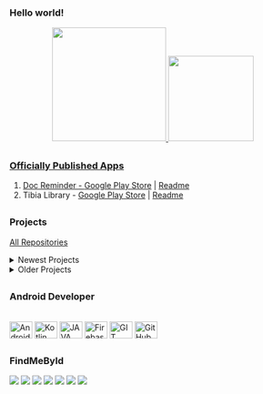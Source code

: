 ### Hello world!

<div align="center">
  <a href="https://www.linkedin.com/in/tods/">
  <img height="200em" src="https://github-readme-stats.vercel.app/api?username=todsdev&show_icons=true&theme=dark&include_all_commits=true&count_private=true"/>
  <img height="150em" src="https://github-readme-stats.vercel.app/api/top-langs/?username=todsdev&layout=compact&langs_count=7&theme=dark"/>
</div>

##
  
  
##
  
### Officially Published Apps
  1. Doc Reminder - [Google Play Store](https://play.google.com/store/apps/details?id=com.tods.docreminder) | [Readme](https://github.com/todsdev/Readme-Project-DocReminder)
  2. Tibia Library - [Google Play Store](https://play.google.com/store/apps/details?id=com.tods.tibia) | [Readme](https://github.com/todsdev/Readme-Project-TibiaLibrary)
  
##
  
### Projects
  
  [All Repositories](https://github.com/todsdev?tab=repositories)
  
<details>
  <summary>Newest Projects</summary>
  
  ### Kotlin
  1. [Pokémon](https://github.com/todsdev/Project-Pokemon-App)
  2. [Doc Reminder](https://github.com/todsdev/Readme-Project-DocReminder)
  3. [Notes](https://github.com/todsdev/Project-Notes-App)
  4. [Room](https://github.com/todsdev/TechnicalChallenge-Rooms-App)
  5. [Weather](https://github.com/todsdev/TechnicalChallenge-WeatherInformation-App)
  6. [Marvel](https://github.com/todsdev/Kotlin-Marvel-App)
  7. [Giphy](https://github.com/todsdev/TechnicalChallenge-Giphy-App)
  8. [Marvel 2.0](https://github.com/todsdev/Readme-TechnicalChallenge-Marvel/blob/main/README.md)
  9. [Tibia Library](https://github.com/todsdev/Readme-Project-TibiaLibrary)

</details>
  
<details>
  <summary>Older Projects</summary>
  
  ### Java
  1. [WhatsApp Clone](https://github.com/todsdev/JAVA-WhatsApp-Clone)
  
  ### Kotlin
  1. [OLX Clone](https://github.com/todsdev/Kotlin-OLX-Clone)

</details>
  
##

### Android Developer
<div style="display: inline_block"><br>
   <img align="center" alt="Android Studio" height="30" width="40" src="https://cdn.jsdelivr.net/gh/devicons/devicon/icons/androidstudio/androidstudio-original.svg">
   <img align="center" alt="Kotlin" height="30" width="40" src="https://cdn.jsdelivr.net/gh/devicons/devicon/icons/kotlin/kotlin-original.svg">
   <img align="center" alt="JAVA" height="30" width="40" src="https://cdn.jsdelivr.net/gh/devicons/devicon/icons/java/java-original.svg">
   <img align="center" alt="Firebase" height="30" width="40" src="https://cdn.jsdelivr.net/gh/devicons/devicon/icons/firebase/firebase-plain.svg">
   <img align="center" alt="GIT" height="30" width="40" src="https://cdn.jsdelivr.net/gh/devicons/devicon/icons/git/git-original.svg">
   <img align="center" alt="GitHub" height="30" width="40" src="https://cdn.jsdelivr.net/gh/devicons/devicon/icons/github/github-original.svg">
</div>

##

### FindMeById
<div> 
  <a href="mailto:trod.dev@gmail.com" target="_blank"><img src="https://img.shields.io/badge/Gmail-D14836?style=for-the-badge&logo=gmail&logoColor=white" target="_blank"></a>
  <a href="https://www.linkedin.com/in/tods/" target="_blank"><img src="https://img.shields.io/badge/LinkedIn-0077B5?style=for-the-badge&logo=linkedin&logoColor=white" target="_blank"></a>
  <a href="https://www.instagram.com/t.rods_/" target="_blank"><img src="https://img.shields.io/badge/Instagram-E4405F?style=for-the-badge&logo=instagram&logoColor=white" target="_blank"></a>
  <a href="https://www.facebook.com/Thiaago.Rodriguees" target="_blank"><img src="https://img.shields.io/badge/Facebook-1877F2?style=for-the-badge&logo=facebook&logoColor=white" target="_blank"></a>
  <a href="https://twitter.com/trodrigues1306" target="_blank"><img src="https://img.shields.io/badge/Twitter-1DA1F2?style=for-the-badge&logo=twitter&logoColor=white" target="_blank"></a>
  <a href="https://stackoverflow.com/users/19998892/tods" target="_blank"><img src="https://img.shields.io/badge/Stack_Overflow-FE7A16?style=for-the-badge&logo=stack-overflow&logoColor=white" target="_blank"></a>
  <a href="https://wa.me/5521971470428" target="_blank"><img src="https://img.shields.io/badge/WhatsApp-25D366?style=for-the-badge&logo=whatsapp&logoColor=white” target="_blank"></a> 
</div>
